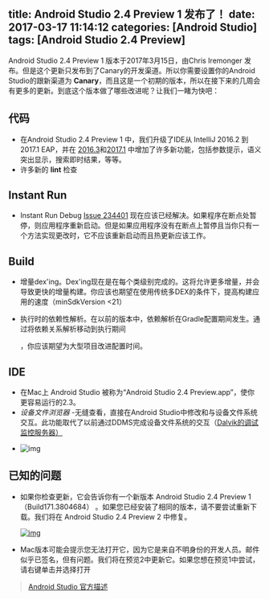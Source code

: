 title: Android Studio 2.4 Preview 1 发布了！
date: 2017-03-17 11:14:12
categories: [Android Studio]
tags: [Android Studio 2.4 Preview]
---

Android Studio 2.4 Preview 1 版本于2017年3月15日，由Chris Iremonger 发布。但是这个更新只发布到了Canary的开发渠道。所以你需要设置你的Android Studio的跟新渠道为 **Canary**，而且这是一个初期的版本，所以在接下来的几周会有更多的更新。到底这个版本做了哪些改进呢？让我们一睹为快吧：

## 代码

- 在Android Studio 2.4 Preview 1 中，我们升级了IDE从 IntelliJ 2016.2 到 2017.1 EAP，并在 [2016.3](https://www.jetbrains.com/idea/whatsnew/#v2016-3)和[2017.1](https://blog.jetbrains.com/idea/2017/02/intellij-idea-2017-1-public-preview-java-9-debugger-vcs-search-editor-and-many-more/) 中增加了许多新功能，包括参数提示，语义突出显示，搜索即时结果，等等。
- 许多新的 **lint** 检查

## Instant Run

- Instant Run Debug [Issue 234401](https://code.google.com/p/android/issues/detail?id=234401) 现在应该已经解决。如果程序在断点处暂停，则应用程序重新启动。但是如果应用程序没有在断点上暂停且当你只有一个方法实现更改时，它不应该重新启动而且热更新应该工作。

## Build

- 增量dex'ing。Dex'ing现在是在每个类级别完成的。这将允许更多增量，并会导致更快的增量构建。你应该也期望在使用传统多DEX的条件下，提高构建应用的速度（minSdkVersion <21）

- 执行时的依赖性解析。在以前的版本中，依赖解析在Gradle配置期间发生。通过将依赖关系解析移动到执行期间

  ，你应该期望为大型项目改进配置时间。

## IDE

- 在Mac上 Android Studio 被称为“Android Studio 2.4 Preview.app”，使你更容易运行的2.3。
- *设备文件浏览器* -无缝查看，直接在Android Studio中修改和与设备文件系统交互。此功能取代了以前通过DDMS完成设备文件系统的交互（[Dalvik的调试监控服务器）](https://developer.android.com/studio/profile/ddms.html)
<!-- more -->

- ![img](https://lh4.googleusercontent.com/_XRjD-mTv3eKoW-x1Q-VHs3foxEDbt2Xs0tmaFt1i1clcsHDKWd6cmH_RpjcOHRO4ICkhYVTtpbYyqM2Ne6JvcJs-xs22FqUBRnJb7nNYCN075BJ2R_7cAhzxV5Ty5gjF3VY-sLW)

## 已知的问题

- 如果你检查更新，它会告诉你有一个新版本 Android Studio 2.4 Preview 1（Build171.3804684） 。如果您已经安装了相同的版本，请不要尝试重新下载。我们将在 Android Studio 2.4 Preview 2 中修复。

  [![img](https://sites.google.com/a/android.com/tools/_/rsrc/1489537129853/download/studio/builds/android-studio-2-4-preview-1/Screen%20Shot%202017-03-14%20at%205.01.48%20PM.png?height=173&width=400)](http://tools.android.com/download/studio/builds/android-studio-2-4-preview-1/Screen%20Shot%202017-03-14%20at%205.01.48%20PM.png?attredirects=0)

- Mac版本可能会提示您无法打开它，因为它是来自不明身份的开发人员。邮件似乎已签名，但有问题。我们将在预览2中更新它。如果您想在预览1中尝试，请右键单击并选择打开

> [Android Studio 官方描述](http://tools.android.com/recent/androidstudio24preview1isnowavailable)